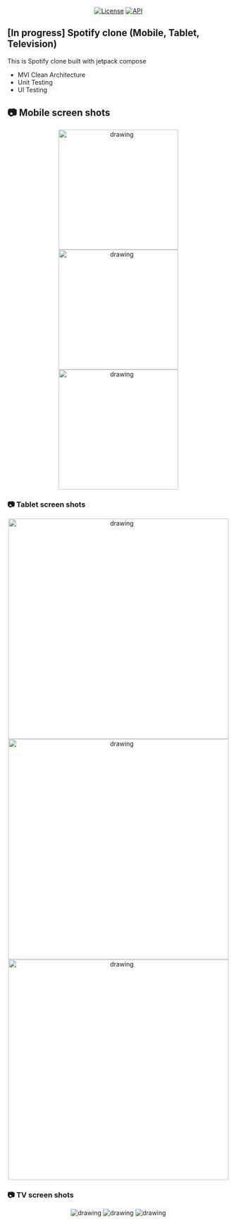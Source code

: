 <p align="center">
  <a href="https://opensource.org/licenses/Apache-2.0"><img alt="License" src="https://img.shields.io/badge/License-Apache%202.0-blue.svg"/></a>
  <a href="https://android-arsenal.com/api?level=28"><img alt="API" src="https://img.shields.io/badge/API-28%2B-brightgreen.svg?style=flat"/></a>
</p>

## [In progress] Spotify clone (Mobile, Tablet, Television)
This is Spotify clone built with jetpack compose
- MVI Clean Architecture
- Unit Testing
- UI Testing

## 📷 Mobile screen shots

<p align="center">
<img src="resources/mobile-1.png" alt="drawing" width="272" />
<img src="resources/mobile-2.png" alt="drawing" width="272" />
<img src="resources/mobile-3.png" alt="drawing" width="272" />
</p>

### 📷 Tablet screen shots

<p align="center">
<img src="resources/tv-1.png" alt="drawing" width="500" />
<img src="resources/tv-2.png" alt="drawing" width="500" />
<img src="resources/tv-3.png" alt="drawing" width="500" />
</p>

### 📷 TV screen shots

<p align="center">
<img src="resources/tablet-1.png" alt="drawing"  />
<img src="resources/tablet-2.png" alt="drawing"  />
<img src="resources/tablet-3.png" alt="drawing"  />
</p>

